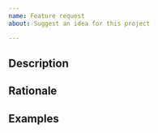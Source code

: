 ```yaml
---
name: Feature request
about: Suggest an idea for this project

---
```


## Description

<!-- Describe the feature you think should be added -->

## Rationale

<!-- Describe why you think this feature should be added -->

## Examples

<!-- Give code examples of how you think the feature would be used in practice -->
